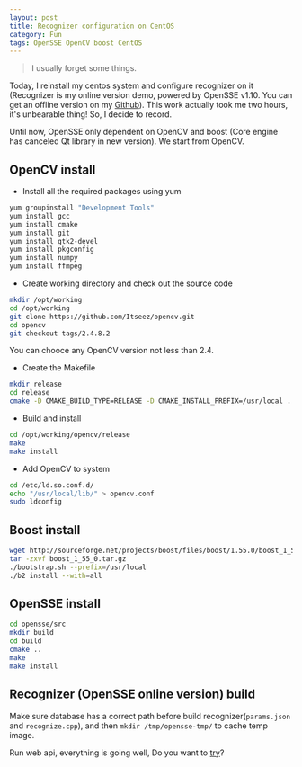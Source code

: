 ```yaml
---
layout: post
title: Recognizer configuration on CentOS
category: Fun
tags: OpenSSE OpenCV boost CentOS
---
```


> I usually forget some things.

Today, I reinstall my centos system and configure recognizer on it (Recognizer is my online version demo, powered by OpenSSE v1.10. You can get an offline version on my [Github](https://github.com/zddhub/opensse)). This work actually took me two hours, it's unbearable thing! So, I decide to record.

<!-- more -->

Until now, OpenSSE only dependent on OpenCV and boost (Core engine has canceled Qt library in new version). We start from OpenCV.

## OpenCV install

* Install all the required packages using yum

```sh
yum groupinstall "Development Tools"
yum install gcc
yum install cmake
yum install git
yum install gtk2-devel
yum install pkgconfig
yum install numpy 
yum install ffmpeg
```

* Create working directory and check out the source code

```sh
mkdir /opt/working
cd /opt/working
git clone https://github.com/Itseez/opencv.git
cd opencv
git checkout tags/2.4.8.2
```

You can chooce any OpenCV version not less than 2.4.

* Create the Makefile

```sh
mkdir release
cd release
cmake -D CMAKE_BUILD_TYPE=RELEASE -D CMAKE_INSTALL_PREFIX=/usr/local ..
```

* Build and install

```sh
cd /opt/working/opencv/release
make
make install
```

* Add OpenCV to system

```sh
cd /etc/ld.so.conf.d/
echo "/usr/local/lib/" > opencv.conf
sudo ldconfig
```

## Boost install

```sh
wget http://sourceforge.net/projects/boost/files/boost/1.55.0/boost_1_55_0.tar.gz
tar -zxvf boost_1_55_0.tar.gz
./bootstrap.sh --prefix=/usr/local
./b2 install --with=all
``` 

## OpenSSE install

```sh
cd opensse/src
mkdir build
cd build
cmake ..
make
make install
```

## Recognizer (OpenSSE online version) build

Make sure database has a correct path before build recognizer(`params.json` and `recognize.cpp`), and then `mkdir /tmp/opensse-tmp/` to cache temp image.

Run web api, everything is going well, Do you want to [try](http://online.opensse.com/)?

